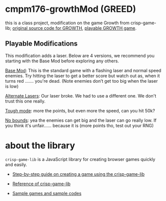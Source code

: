 # cmpm176-growthMod (GREED)
this is a class project, modification on the game Growth from crisp-game-lib; [original source code for GROWTH](https://github.com/abagames/crisp-game-lib-11-games/blob/main/docs/growth/main.js), [playable GROWTH game](https://abagames.github.io/crisp-game-lib-11-games/?growth).

## Playable Modifications

This modification adds a laser. Below are 4 versions, we recommend you starting with the Base Mod before exploring any others.

[Base Mod](https://maozblan.github.io/cmpm176-growthMod/?suramya): This is the standard game with a flashing laser and normal speed enemies. Try hitting the laser to get a better score but watch out as, when it turns red ……. you're dead. (Note enemies don’t get too big when the laser is low)

[Alternate Lasers](https://maozblan.github.io/cmpm176-growthMod/?lyssa): Our laser broke. We had to use a different one. We don't trust this one really.

[Tough mode](https://maozblan.github.io/cmpm176-growthMod/?sam): more the points, but even more the speed, can you hit 50k?

[No bounds](https://maozblan.github.io/cmpm176-growthMod/?joseph): yea the enemies can get big and the laser can go really low. If you think it's unfair…… because it is (more points tho, test out your RNG)

# about the library

`crisp-game-lib` is a JavaScript library for creating browser games quickly and easily.

- [Step-by-step guide on creating a game using the crisp-game-lib](https://abagames.github.io/literate-diff-viewer/pinclimb/index.html)

- [Reference of crisp-game-lib](https://abagames.github.io/crisp-game-lib/ref_document/modules.html)

- [Sample games and sample codes](https://github.com/abagames/crisp-game-lib-11-games/blob/main/README.md)
